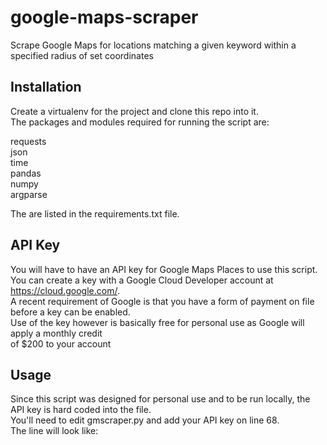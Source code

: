 # google-maps-scraper
Scrape Google Maps for locations matching a given keyword within a specified radius of set coordinates

## Installation

Create a virtualenv for the project and clone this repo into it.  
The packages and modules required for running the script are:  

requests  
json  
time  
pandas  
numpy  
argparse  

The are listed in the requirements.txt file.

## API Key

You will have to have an API key for Google Maps Places to use this script.   
You can create a key with a Google Cloud Developer account at https://cloud.google.com/.  
A recent requirement of Google is that you have a form of payment on file before a key can be enabled.  
Use of the key however is basically free for personal use as Google will apply a monthly credit  
of $200 to your account 

## Usage

Since this script was designed for personal use and to be run locally, the API key is hard coded into the file.  
You'll need to edit gmscraper.py and add your API key on line 68.  
The line will look like:  

